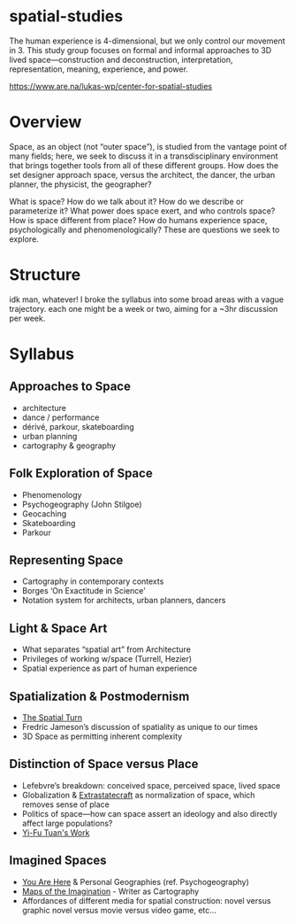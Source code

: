 # spatial-studies

The human experience is 4-dimensional, but we only control our movement in 3. This study group focuses on formal and informal approaches to 3D lived space—construction and deconstruction, interpretation, representation, meaning, experience, and power. 

https://www.are.na/lukas-wp/center-for-spatial-studies


# Overview

Space, as an object (not “outer space”), is studied from the vantage point of many fields; here, we seek to discuss it in a transdisciplinary environment that brings together tools from all of these different groups. How does the set designer approach space, versus the architect, the dancer, the urban planner, the physicist, the geographer? 

What is space? How do we talk about it? How do we describe or parameterize it? What power does space exert, and who controls space? How is space different from place? How do humans experience space, psychologically and phenomenologically? These are questions we seek to explore. 

# Structure

idk man, whatever! I broke the syllabus into some broad areas with a vague trajectory. each one might be a week or two, aiming for a ~3hr discussion per week. 

# Syllabus

## Approaches to Space
- architecture
- dance / performance
- dérivé, parkour, skateboarding
- urban planning
- cartography & geography

## Folk Exploration of Space
- Phenomenology
- Psychogeography (John Stilgoe)
- Geocaching
- Skateboarding
- Parkour

## Representing Space
- Cartography in contemporary contexts
- Borges ‘On Exactitude in Science’
- Notation system for architects, urban planners, dancers

## Light & Space Art
- What separates “spatial art” from Architecture
- Privileges of working w/space (Turrell, Hezier)
- Spatial experience as part of human experience

## Spatialization & Postmodernism
- [The Spatial Turn](http://spatial.scholarslab.org/spatial-turn/what-is-the-spatial-turn/)
- Fredric Jameson’s discussion of spatiality as unique to our times
- 3D Space as permitting inherent complexity

## Distinction of Space versus Place
- Lefebvre’s breakdown: conceived space, perceived space, lived space
- Globalization & [Extrastatecraft](http://smile.amazon.com/Extrastatecraft-Power-Infrastructure-Keller-Easterling/dp/1781685878?ie=UTF8&keywords=extrastatecraft&qid=1465441516&ref_=sr_1_1&sr=8-1) as normalization of space, which removes sense of place
- Politics of space—how can space assert an ideology and also directly affect large populations? 
- [Yi-Fu Tuan's Work](http://smile.amazon.com/gp/product/0816638772?keywords=space%20and%20place&qid=1450839133&ref_=sr_1_1&sr=8-1&sa-no-redirect=1)

## Imagined Spaces
- [You Are Here](http://smile.amazon.com/You-Are-Here-Geographies-Imagination/dp/1568984308?ie=UTF8&keywords=you%20are%20here%20book&qid=1465441223&ref_=sr_1_4&sr=8-4) & Personal Geographies (ref. Psychogeography)
- [Maps of the Imagination](https://books.google.com/books/about/Maps_of_the_Imagination.html?id=jlFoAAAAMAAJ) - Writer as Cartography
- Affordances of different media for spatial construction: novel versus graphic novel versus movie versus video game, etc…